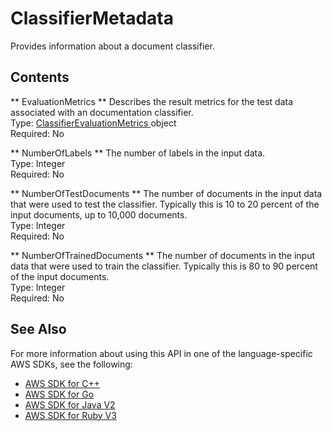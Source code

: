 # ClassifierMetadata<a name="API_ClassifierMetadata"></a>

Provides information about a document classifier\.

## Contents<a name="API_ClassifierMetadata_Contents"></a>

 ** EvaluationMetrics **   <a name="comprehend-Type-ClassifierMetadata-EvaluationMetrics"></a>
 Describes the result metrics for the test data associated with an documentation classifier\.  
Type: [ ClassifierEvaluationMetrics ](API_ClassifierEvaluationMetrics.md) object  
Required: No

 ** NumberOfLabels **   <a name="comprehend-Type-ClassifierMetadata-NumberOfLabels"></a>
The number of labels in the input data\.   
Type: Integer  
Required: No

 ** NumberOfTestDocuments **   <a name="comprehend-Type-ClassifierMetadata-NumberOfTestDocuments"></a>
The number of documents in the input data that were used to test the classifier\. Typically this is 10 to 20 percent of the input documents, up to 10,000 documents\.  
Type: Integer  
Required: No

 ** NumberOfTrainedDocuments **   <a name="comprehend-Type-ClassifierMetadata-NumberOfTrainedDocuments"></a>
The number of documents in the input data that were used to train the classifier\. Typically this is 80 to 90 percent of the input documents\.  
Type: Integer  
Required: No

## See Also<a name="API_ClassifierMetadata_SeeAlso"></a>

For more information about using this API in one of the language\-specific AWS SDKs, see the following:
+  [ AWS SDK for C\+\+](https://docs.aws.amazon.com/goto/SdkForCpp/comprehend-2017-11-27/ClassifierMetadata) 
+  [ AWS SDK for Go](https://docs.aws.amazon.com/goto/SdkForGoV1/comprehend-2017-11-27/ClassifierMetadata) 
+  [ AWS SDK for Java V2](https://docs.aws.amazon.com/goto/SdkForJavaV2/comprehend-2017-11-27/ClassifierMetadata) 
+  [ AWS SDK for Ruby V3](https://docs.aws.amazon.com/goto/SdkForRubyV3/comprehend-2017-11-27/ClassifierMetadata) 
